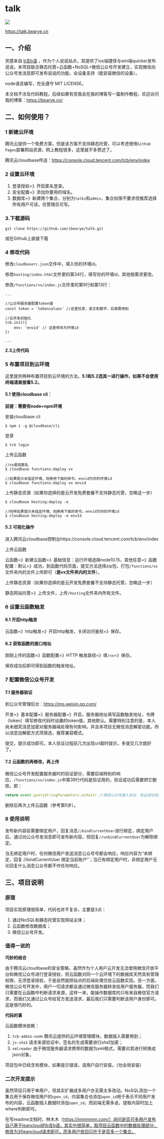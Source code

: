 # talk

![](https://upimage.alexhchu.com/2020/05/09/a3d10c630a08f.gif)

https://talk.bearye.cn

## 一、介绍

灵感来自 [b言b语](https://sspai.com/post/60024) ，作为个人说说站点，其提供了ios端捷径与win端quicker发布说说。本项目联合静态托管+云函数+NoSQL+微信公众号开发建立，实现微信向公众号发消息即可发布说说的功能，全设备支持（能安装微信的设备）。

node语言编写，完全遵守 MIT LICENSE。

本文档不涉及代码教程，后续如果有空我会在我的博客写一篇制作教程，欢迎访问我的博客：https://bearye.cn/



## 二、如何使用？

### 1 新建云环境

腾讯云提供一个免费方案，但是该方案不支持静态托管，可以考虑使用`Github Pages`部署网站资源，网上教程很多，这里就不多赘述了。

腾讯云cloudbase传送：https://console.cloud.tencent.com/tcb/env/index

### 2 设置云环境

1. 登录授权=》开启匿名登录。
2. 安全配置=》添加你要用的域名。
3. 数据库=》新建两个集合，分别为`talks`和`admin`，集合权限不要求但推荐选择所有用户可读，仅管理员可写。

### 3.下载源码

```
git clone https://github.com/ibearye/talk.git
```

或在Github上直接下载

### 4 修改代码

修改`cloudbaserc.json`文件中，填入你的环境id。

修改`hosting/index.html`文件里的第34行，填写你的环境id，其他按需求更改。

修改`/functions/vx/index.js`文件里的第9行和第13行：

```
...

//公众号服务器配置token值
const token = 'tokenvalues' //这里任意，英文和数字，后面需用到

//云开发初始化
tcb.init({
    env: 'envid' // 这里修改为环境id
})

...
```

**2.3上传代码**

### 5 布置项目到云环境

这里提供两种布置项目到云环境的方法。**5.1和5.2选其一进行操作，如果不会使用终端请直接看5.2。**

#### 5.1 使用cloudbase cli：

**前提：需要有node+npm环境**

安装cloudbase cli

```
$ npm i -g @cloudbase/cli
```

登录

```
$ tcb login
```

上传云函数

```
//vx是函数名
$ cloudbase functions:deploy vx

//如果提示未指定环境，则换用下面的命令，envid为你的环境id
$ cloudbase functions:deploy vx envid
```

上传静态资源（如果你选择的是云开发免费套餐不支持静态托管，忽略这一步）

```
$ cloudbase hosting:deploy -e 

//同样如果提示未指定环境，则换用下面的命令，envid为你的环境id
$ cloudbase hosting:deploy -e envId
```

#### 5.2 可视化操作

进入腾讯云cloudbase控制台https://console.cloud.tencent.com/tcb/env/index

上传云函数

云函数=》新建云函数=》基础信息：运行环境选择node10.15，其他任意=》函数配置：默认=》成功，到函数代码页面，提交方法选择zip包，打包`/functions/vx`文件夹内的文件上传即可（**是vx文件夹内的文件**）。

上传静态资源（如果你选择的是云开发免费套餐不支持静态托管，忽略这一步）

静态网站托管=》上传文件，上传`/hosting`文件夹内所有文件。

### 6 设置云函数触发

#### 6.1 开启http触发

云函数=》http触发=》开启http触发，关闭访问鉴权=》保存。

#### 6.2 获取函数的接口地址

刚刚上传的函数=》函数配置=》HTTP 触发路径=》填`/vx`=》保存。

保存成功后即可得到函数的触发地址。

### 7 配置微信公众号开发

#### 7.1 服务器验证

到公众号管理后台：https://mp.weixin.qq.com/

开发=》基本配置=》服务器配置=》开启，服务器地址填写函数触发地址，令牌（token）填写修改代码时设置的token值，其他默认。需要特别注意的是，本人尚未细究消息加密对服务器端处理有何影响，并且本项目无微信消息解密功能，所以消息加解密方式项慎选，推荐兼容模式。

提交，提示成功即可。本人验证过程前几次出现url超时提示，多提交几次就好了。

#### 7.2 云函数的再修改，再上传

微信公众号开发配置服务器时的验证部分，需要后端特别的响应，`/functions/vx/index.js`中第39行代码是验证用的，验证成功后需要把它删除。即：

```javascript
return event.queryStringParameters.echostr //微信公众号接入验证，验证成功后删除这一行
```

删除后再次上传云函数（参考第5步）。

### 8 使用说明

发布新内容前需要绑定用户，回复消息`//bindCurrentUser`进行绑定，绑定用户后，通过向公众号发消息即可发布新内容，但回复`//unbindCurrentUser`为解除绑定。

当无绑定用户时，任何微信用户发送消息公众号号都会响应，响应内容为“未绑定，回复 //bindCurrentUser 绑定当前账户”；当已有绑定用户时，非绑定用户无论回复什么消息公众号都不作任何响应。



## 三、项目说明

### 原理

项目实现原理很简单，代码也并不复杂，主要是3点：

1. 通过NoSQL和静态托管实现网站主体；
2. 云函数修改数据库；
3. 微信公众号开发。

### 值得一说的

**巧妙的结合**

由于腾讯云cloudbase的安全策略，虽然作为个人用户云开发无法使用微信开放平台和微信公众号进行登录授权，但云函数对同一个云环境下的数据库天然具有管理权限，无须登录授权，于是自然就把站点的后端处理交给云函数实现。另一方面，微信公众号开发中，用户一切请求都会通过微信服务器转发给用户服务器，而我们只需要在云函数中判断请求来源，这样一来，能操作数据库的只有来自微信官方请求，而我们又通过公众号给官方发送请求，最后我们只需要判断该用户身份即可。这是很巧妙的。

**代码的事**

云函数模块依赖：

1. `tcb-admin-node` 腾讯云提供的云环境管理模块，数据插入需要用到；
2. `js-sha1` 请求来源验证中，签名的生成需要进行sha1加密；
3. `xmlreader` 由于微信服务器请求携带的数据为xml格式，需要对其进行转换成json对象。

项目包中已经含有模块，如果提示错误，请用户自行安装。（勿全局安装）

### 二次开发提示

虽然项目只用于单用户，但其实扩展成多用户亦无需太多改动。NoSQL添加一个集合用于保存微信用户的`open_id`，内容集合也添加`open_id`用于表示不同用户发布的内容，云函数插入数据时添加`open_id`，而前端无需多说，提取内容时加上where判断即可。

在写readme文档时，林木木（https://immmmm.com/）询问是否可多用户发布自己基于leancloud的b言b语，其实也很简单，取项目云函数中的数据处理部分，修改为对leancloud请求即可，而多用户依旧只在于是否多一个集合。

